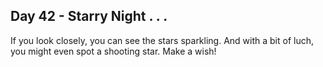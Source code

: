 ## Day 42 - Starry Night . . .

If you look closely, you can see the stars sparkling.  And with a bit of luch, you might even spot a shooting star.  Make a wish!